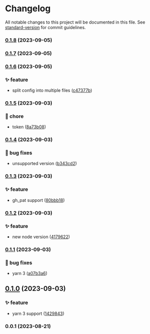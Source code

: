# Changelog

All notable changes to this project will be documented in this file. See [standard-version](https://github.com/conventional-changelog/standard-version) for commit guidelines.

### [0.1.8](https://github.com/xotoscipt/xotoscript-action-release/compare/v0.1.7...v0.1.8) (2023-09-05)

### [0.1.7](https://github.com/xotoscipt/xotoscript-action-release/compare/v0.1.6...v0.1.7) (2023-09-05)

### [0.1.6](https://github.com/xotoscipt/xotoscript-action-release/compare/v0.1.5...v0.1.6) (2023-09-05)


### ✨ feature

* split config into multiple files ([c47377b](https://github.com/xotoscipt/xotoscript-action-release/commitsc47377b4b928bee04ee29c48bb998c8d1de74789))

### [0.1.5](https://github.com/xotoscipt/xotoscript-action-release/compare/v0.1.4...v0.1.5) (2023-09-03)


### 🚚 chore

* token ([8a73b08](https://github.com/xotoscipt/xotoscript-action-release/commits8a73b084d34c79a4d4b5bdf7382b09ae37881288))

### [0.1.4](https://github.com/xotoscipt/xotoscript-action-release/compare/v0.1.3...v0.1.4) (2023-09-03)


### 🐛 bug fixes

* unsupported version ([b343cd2](https://github.com/xotoscipt/xotoscript-action-release/commitsb343cd238927378f5de43c0122e5b0d63418f7af))

### [0.1.3](https://github.com/xotoscipt/xotoscript-action-release/compare/v0.1.2...v0.1.3) (2023-09-03)


### ✨ feature

* gh_pat support ([80bbb18](https://github.com/xotoscipt/xotoscript-action-release/commits80bbb18029f1e5933892cec9393268bba0b1b33e))

### [0.1.2](https://github.com/xotoscipt/xotoscript-action-release/compare/v0.1.1...v0.1.2) (2023-09-03)


### ✨ feature

* new node version ([4179622](https://github.com/xotoscipt/xotoscript-action-release/commits4179622021d7400457a7be41bb1b81d33a065ca5))

### [0.1.1](https://github.com/xotoscipt/xotoscript-action-release/compare/v0.1.0...v0.1.1) (2023-09-03)


### 🐛 bug fixes

* yarn 3 ([a07b3a6](https://github.com/xotoscipt/xotoscript-action-release/commitsa07b3a6120b7502e7735d13c2892d6c77c49772e))

## [0.1.0](https://github.com/xotoscipt/xotoscript-action-release/compare/v0.0.1...v0.1.0) (2023-09-03)


### ✨ feature

* yarn 3 support ([1429843](https://github.com/xotoscipt/xotoscript-action-release/commits1429843950058e3e141d06f53fa4ad9910dafcfc))

### 0.0.1 (2023-08-21)
